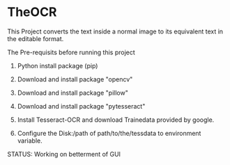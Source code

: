 # TheOCR
This Project converts the text inside a normal image to its equivalent text in the editable format. 

The Pre-requisits before running this project

1. Python install package (pip)
2. Download and install package "opencv"
3. Download and install package "pillow"
4. Download and install package "pytesseract"

5. Install Tesseract-OCR and download Trainedata provided by google.
6. Configure the Disk:/path of path/to/the/tessdata to environment variable.


STATUS: Working on betterment of GUI
